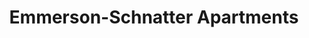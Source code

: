 ---
title: "Emmerson-Schnatter Apartments"
permalink: /lore/organizations/esapartments
layout: default
parent: Organizations
grand_parent: Lore
authors: ['exvacuum']
---